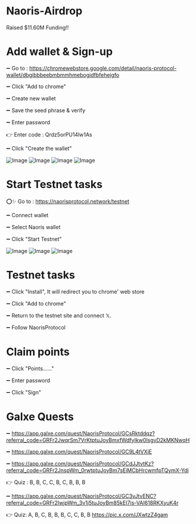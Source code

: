 # Naoris-Airdrop

Raised $11.60M Funding!!

# Add wallet & Sign-up

➖ Go to : https://chromewebstore.google.com/detail/naoris-protocol-wallet/dbgibbbeebmbmmhmebogidfbfehejgfo

➖ Click "Add to chrome"

➖ Create new wallet

➖ Save the seed phrase & verify

➖ Enter password

👉 Enter code : Qrdz5orPU14lw1As

➖ Click "Create the wallet"

![Image](https://github.com/user-attachments/assets/184aee08-c44b-4435-8588-30c96fd064bb)
![Image](https://github.com/user-attachments/assets/5cb84e4f-978f-4cdf-adf4-6085586b6f2f)
![Image](https://github.com/user-attachments/assets/e585f559-1ece-4b33-9690-33ed8536d073)
![Image](https://github.com/user-attachments/assets/dbceb314-1717-4a07-90b0-d883f017be1d)

# Start Testnet tasks

⭕✨ Go to : https://naorisprotocol.network/testnet

➖ Connect wallet

➖ Select Naoris wallet

➖ Click "Start Testnet"

![Image](https://github.com/user-attachments/assets/22c1c93c-ff17-4245-9317-03f5c82b065d)
![Image](https://github.com/user-attachments/assets/639b5064-f7a1-4851-b084-be4bda2a79f7)
![Image](https://github.com/user-attachments/assets/927891d9-e1e8-43f0-9429-657014e75879)

# Testnet tasks

➖ Click "Install", It will redirect you to chrome' web store

➖ Click "Add to chrome"

➖ Return to the testnet site and connect 𝕏.

➖ Follow NaorisProtocol

# Claim points

➖ Click "Points......"

➖ Enter password

➖ Click "Sign"

# Galxe Quests

➖ https://app.galxe.com/quest/NaorisProtocol/GCsRktddqz?referral_code=GRFr2JwqrSm7VrKtptuJoyBmxfWdfyIkw0lsgvD2kMKNwqH

➖ https://app.galxe.com/quest/NaorisProtocol/GC9L4tVXiE

➖ https://app.galxe.com/quest/NaorisProtocol/GCdJJtvtKz?referral_code=GRFr2JnspWm_0rwtptuJoyBm7sEiMCbHrcwmfpTQymX-Ydi

👉 Quiz : B, B, C, C, B, C, B, B, B

➖ https://app.galxe.com/quest/NaorisProtocol/GC3vJtvENC?referral_code=GRFr2IwjpWm_3v1j5tuJoyBm85kEI7is-VAI618RKXyuK4r

👉 Quiz: A, B, C, B, B, B, C, C, B, B https://pic.x.com/JXwtzZ4gam
